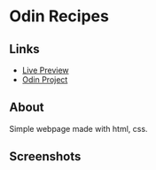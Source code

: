 # Odin Recipes

## Links

- [Live Preview]()
- [Odin Project]()

## About

Simple webpage made with html, css.

## Screenshots
